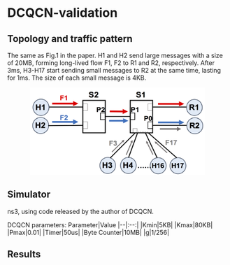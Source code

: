 # DCQCN-validation
## Topology and traffic pattern
The same as Fig.1 in the paper. H1 and H2 send large messages with a size of 20MB, forming long-lived flow F1, F2 to R1 and R2, respectively. After 3ms, H3-H17 start sending small messages to R2 at the same time, lasting for 1ms. The size of each small message is 4KB.
<div align="center"><img width="400" height="200" src="https://github.com/sc20anonymous/DCQCN-validation/raw/master/topology.png"/></div>

## Simulator 
ns3, using code released by the author of DCQCN.

DCQCN parameters:
Parameter|Value
|--|:--:|
|Kmin|5KB|
|Kmax|80KB|
|Pmax|0.01|
|Timer|50us|
|Byte Counter|10MB|
|g|1/256|

## Results

